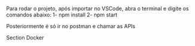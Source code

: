 Para rodar o projeto, após importar no VSCode, abra o terminal e digite os comandos abaixo: 
1- npm install 
2- npm start 

Posteriormente é só ir no postman e chamar as APIs

Section Docker